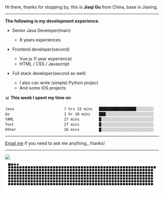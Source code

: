 Hi there, thanks for stopping by, this is **Jiaqi Gu** from China, base in Jiaxing.

---

**The following is my development experience.**

- Senior Java Developer(main)
  - 8 years experiences

- Frontend developer(second)
  - Vue.js (1 year experience)
  - HTML / CSS / Javascript
  
- Full stack developer(second as well)
  - I also can write (simple) Python project
  - And some iOS projects

📊 **This week I spent my time on**
<!--START_SECTION:waka-->

```txt
Java                       7 hrs 15 mins   █████████████████░░░░░░░░   67.60 %
Go                         1 hr 18 mins    ███░░░░░░░░░░░░░░░░░░░░░░   12.20 %
YAML                       27 mins         █░░░░░░░░░░░░░░░░░░░░░░░░   04.28 %
Text                       27 mins         █░░░░░░░░░░░░░░░░░░░░░░░░   04.23 %
Other                      26 mins         █░░░░░░░░░░░░░░░░░░░░░░░░   04.15 %
```

<!--END_SECTION:waka-->

---

[Email me](mailto:htk2klwgr@mozmail.com?subject=Hiring_from_GitHub) if you need to ask me anything., thanks!

---

![]( https://visitor-badge.glitch.me/badge?page_id=githubgujiaqi)
![]( https://github.com/droid-Q/droid-Q/raw/output/github-contribution-grid-snake.svg#gh-dark-mode-only)
